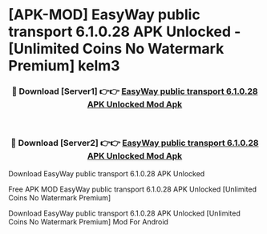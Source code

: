 # [APK-MOD] EasyWay public transport 6.1.0.28 APK Unlocked - [Unlimited Coins No Watermark Premium] kelm3



<div align="center">
<h3>🔴 Download [Server1] 👉👉 <a href="https://momento.my/?title=EasyWay_public_transport_6.1.0.28_APK_Unlocked">EasyWay public transport 6.1.0.28 APK Unlocked Mod Apk</a></h3><br>

<h3>🔴 Download [Server2] 👉👉 <a href="https://momento.my/?title=EasyWay_public_transport_6.1.0.28_APK_Unlocked">EasyWay public transport 6.1.0.28 APK Unlocked Mod Apk</a></h3>
</div>



Download EasyWay public transport 6.1.0.28 APK Unlocked 

Free APK MOD EasyWay public transport 6.1.0.28 APK Unlocked [Unlimited Coins No Watermark Premium]

Download EasyWay public transport 6.1.0.28 APK Unlocked [Unlimited Coins No Watermark Premium] Mod For Android
